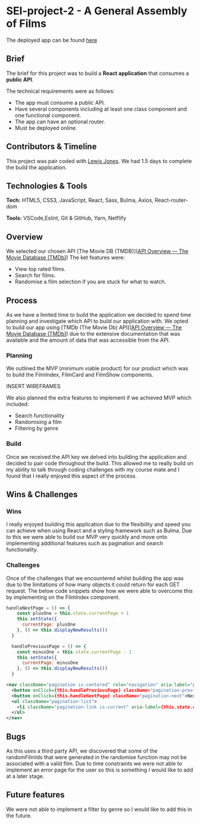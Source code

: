 
# SEI-project-2 - A General Assembly of Films
The deployed app can be found [here](https://condescending-kowalevski-76c740.netlify.app/)

## Brief
The brief for this project was to build a **React application** that consumes a **public API**.

The technical requirements were as follows:
- The app must consume a public API.
- Have several components including at least one class component and one functional component.
- The app can have an optional router.
- Must be deployed online.

## Contributors & Timeline
This project was pair coded with [Lewis Jones](https://github.com/LewisJones0). We had 1.5 days to complete the build the application.

## Technologies & Tools

**Tech:** HTML5, CSS3, JavaScript, React, Sass, Bulma, Axios, React-router-dom

**Tools:** VSCode,Eslint, Git & GitHub, Yarn, Netflify

## Overview 
We selected our chosen API [The Movie DB (TMDB)]([API Overview — The Movie Database (TMDb)](https://www.themoviedb.org/documentation/api)) The ket features were:
- View top rated films.
- Search for films.
- Randomise a film selection if you are stuck for what to watch.

## Process
As we have a limited time to build the application we decided to spend time planning and investigate which API to build our application with. We opted to build our app using [TMDb (The Movie Db) API]([API Overview — The Movie Database (TMDb)](https://www.themoviedb.org/documentation/api)) due to the extensive documentation that was available and the amount of data that was accessible from the API. 

### Planning
We outlined the MVP (minimum viable product) for our product which was to build the FilmIndex, FilmCard and FilmShow components.

INSERT WIREFRAMES

We also planned the extra features to implement if we achieved MVP which included:
- Search functionality
- Randomising a film
- Filtering by genre

### Build
Once we received the API key we delved into building the application and decided to pair code throughout the build. This allowed me to really build on my ability to talk through coding challenges with my course mate and I found that I really enjoyed this aspect of the process.

## Wins & Challenges
### Wins
I really enjoyed building this application due to the flexibility and speed you can achieve when using React and a styling framework such as Bulma. Due to this we were able to build our MVP very quickly and move onto implementing additional features such as pagination and search functionality.

### Challenges
Once of the challenges that we encountered whilst building the app was due to the limitations of how many objects it could return for each GET request. The below code snippets show how we were able to overcome this by implementing on the FilmIndex component.

```js
handleNextPage = () => {
    const plusOne = this.state.currentPage + 1
    this.setState({ 
      currentPage: plusOne
    }, () => this.displayNewResults())
  }

  handlePreviousPage = () => {
    const minusOne = this.state.currentPage - 1
    this.setState({ 
      currentPage: minusOne
    }, () => this.displayNewResults())
  }
```
```xml
<nav className="pagination is-centered" role="navigation" aria-label="pagination">
  <button onClick={this.handlePreviousPage} className="pagination-previous">Previous page</button>
  <button onClick={this.handleNextPage} className="pagination-next">Next page</button>
  <ul className="pagination-list">
    <li className="pagination-link is-current" aria-label={this.state.currentPage} aria-current="page">{this.state.currentPage}</li>
  </ul>
</nav>
```

## Bugs
As this uses a third party API, we discovered that some of the randomFilmIds that were generated in the randomise function may not be associated with a valid film. Due to time constraints we were not able to implement an error page for the user so this is something I would like to add at a later stage.
 
## Future features
We were not able to implement a filter by genre so I would like to add this in the future.
